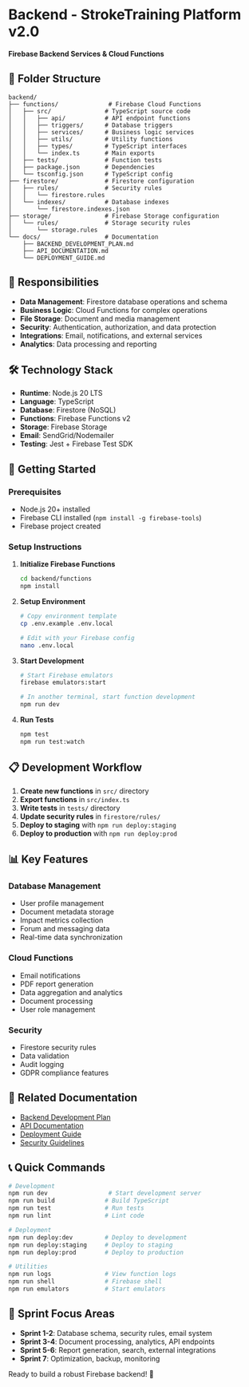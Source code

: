 # **Backend - StrokeTraining Platform v2.0**

**Firebase Backend Services & Cloud Functions**

## **📁 Folder Structure**

```
backend/
├── functions/              # Firebase Cloud Functions
│   ├── src/               # TypeScript source code
│   │   ├── api/           # API endpoint functions
│   │   ├── triggers/      # Database triggers
│   │   ├── services/      # Business logic services
│   │   ├── utils/         # Utility functions
│   │   ├── types/         # TypeScript interfaces
│   │   └── index.ts       # Main exports
│   ├── tests/             # Function tests
│   ├── package.json       # Dependencies
│   └── tsconfig.json      # TypeScript config
├── firestore/             # Firestore configuration
│   ├── rules/             # Security rules
│   │   └── firestore.rules
│   └── indexes/           # Database indexes
│       └── firestore.indexes.json
├── storage/               # Firebase Storage configuration
│   └── rules/             # Storage security rules
│       └── storage.rules
└── docs/                  # Documentation
    ├── BACKEND_DEVELOPMENT_PLAN.md
    ├── API_DOCUMENTATION.md
    └── DEPLOYMENT_GUIDE.md
```

## **🎯 Responsibilities**

- **Data Management**: Firestore database operations and schema
- **Business Logic**: Cloud Functions for complex operations
- **File Storage**: Document and media management
- **Security**: Authentication, authorization, and data protection
- **Integrations**: Email, notifications, and external services
- **Analytics**: Data processing and reporting

## **🛠️ Technology Stack**

- **Runtime**: Node.js 20 LTS
- **Language**: TypeScript
- **Database**: Firestore (NoSQL)
- **Functions**: Firebase Functions v2
- **Storage**: Firebase Storage
- **Email**: SendGrid/Nodemailer
- **Testing**: Jest + Firebase Test SDK

## **🚀 Getting Started**

### **Prerequisites**
- Node.js 20+ installed
- Firebase CLI installed (`npm install -g firebase-tools`)
- Firebase project created

### **Setup Instructions**

1. **Initialize Firebase Functions**
   ```bash
   cd backend/functions
   npm install
   ```

2. **Setup Environment**
   ```bash
   # Copy environment template
   cp .env.example .env.local
   
   # Edit with your Firebase config
   nano .env.local
   ```

3. **Start Development**
   ```bash
   # Start Firebase emulators
   firebase emulators:start
   
   # In another terminal, start function development
   npm run dev
   ```

4. **Run Tests**
   ```bash
   npm test
   npm run test:watch
   ```

## **📋 Development Workflow**

1. **Create new functions** in `src/` directory
2. **Export functions** in `src/index.ts`
3. **Write tests** in `tests/` directory
4. **Update security rules** in `firestore/rules/`
5. **Deploy to staging** with `npm run deploy:staging`
6. **Deploy to production** with `npm run deploy:prod`

## **📊 Key Features**

### **Database Management**
- User profile management
- Document metadata storage
- Impact metrics collection
- Forum and messaging data
- Real-time data synchronization

### **Cloud Functions**
- Email notifications
- PDF report generation
- Data aggregation and analytics
- Document processing
- User role management

### **Security**
- Firestore security rules
- Data validation
- Audit logging
- GDPR compliance features

## **🔗 Related Documentation**

- [Backend Development Plan](docs/BACKEND_DEVELOPMENT_PLAN.md)
- [API Documentation](docs/API_DOCUMENTATION.md)
- [Deployment Guide](docs/DEPLOYMENT_GUIDE.md)
- [Security Guidelines](docs/SECURITY_GUIDELINES.md)

## **📞 Quick Commands**

```bash
# Development
npm run dev                 # Start development server
npm run build              # Build TypeScript
npm run test               # Run tests
npm run lint               # Lint code

# Deployment  
npm run deploy:dev         # Deploy to development
npm run deploy:staging     # Deploy to staging
npm run deploy:prod        # Deploy to production

# Utilities
npm run logs               # View function logs
npm run shell              # Firebase shell
npm run emulators          # Start emulators
```

## **🎯 Sprint Focus Areas**

- **Sprint 1-2**: Database schema, security rules, email system
- **Sprint 3-4**: Document processing, analytics, API endpoints  
- **Sprint 5-6**: Report generation, search, external integrations
- **Sprint 7**: Optimization, backup, monitoring

Ready to build a robust Firebase backend! 🚀